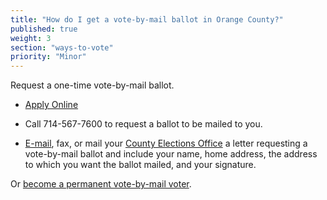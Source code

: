 ```yaml
---
title: "How do I get a vote-by-mail ballot in Orange County?"
published: true
weight: 3
section: "ways-to-vote"
priority: "Minor"
---
```


Request a one-time vote-by-mail ballot.  

- [Apply Online](http://www.ocvote.com/voting/vote-by-mail-voting/request-one-time-vote-by-mail-ballot/)  

- Call 714-567-7600 to request a ballot to be mailed to you.  

- [E-mail](mailto:rovwebmaster@rov.ocgov.com), fax, or mail your [County Elections Office](#section-election-office-contact) a letter requesting a vote-by-mail ballot and include your name, home address, the address to which you want the ballot mailed, and your signature.  

Or [become a permanent vote-by-mail voter](http://www.ocvote.com/voting/vote-by-mail-voting/request-permanent-vote-by-mail-ballot-status/).    
